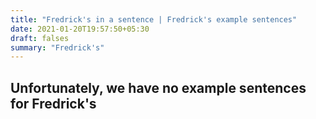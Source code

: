 ```yaml
---
title: "Fredrick's in a sentence | Fredrick's example sentences"
date: 2021-01-20T19:57:50+05:30
draft: falses
summary: "Fredrick's"
---
```

## Unfortunately, we have no example sentences for Fredrick's                 
